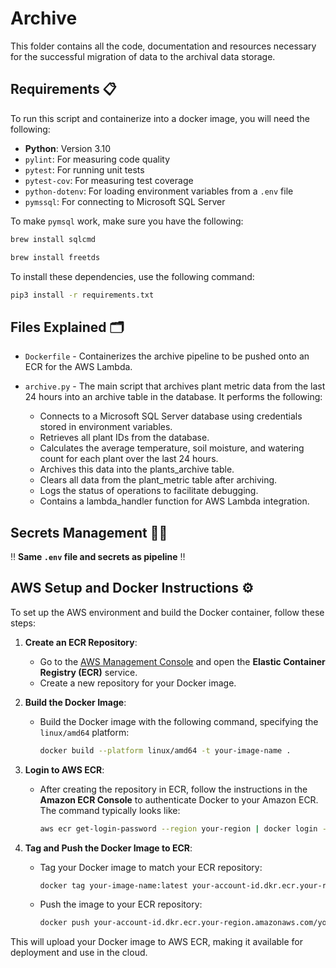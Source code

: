 # Archive

This folder contains all the code, documentation and resources necessary for the successful migration of data to the archival data storage.

## Requirements 📋

To run this script and containerize into a docker image, you will need the following:

- **Python**: Version 3.10
- `pylint`: For measuring code quality
- `pytest`: For running unit tests
- `pytest-cov`: For measuring test coverage
- `python-dotenv`: For loading environment variables from a `.env` file
- `pymssql`: For connecting to Microsoft SQL Server

To make `pymsql` work, make sure you have the following:

```zsh
brew install sqlcmd
```
```zsh
brew install freetds
```

To install these dependencies, use the following command:

```zsh
pip3 install -r requirements.txt
```

## Files Explained 🗂️
- `Dockerfile` - Containerizes the archive pipeline to be pushed onto an ECR for the AWS Lambda.
- `archive.py` - The main script that archives plant metric data from the last 24 hours into an archive table in the database. It performs the following:

    - Connects to a Microsoft SQL Server database using credentials stored in environment variables.
    - Retrieves all plant IDs from the database.
    - Calculates the average temperature, soil moisture, and watering count for each plant over the last 24 hours.
    - Archives this data into the plants_archive table.
    - Clears all data from the plant_metric table after archiving.
    - Logs the status of operations to facilitate debugging.
    - Contains a lambda_handler function for AWS Lambda integration.

## Secrets Management 🕵️‍♂️

‼️ **Same `.env` file and secrets as pipeline** ‼️

## AWS Setup and Docker Instructions ⚙️

To set up the AWS environment and build the Docker container, follow these steps:

1. **Create an ECR Repository**:
   - Go to the [AWS Management Console](https://aws.amazon.com/console/) and open the **Elastic Container Registry (ECR)** service.
   - Create a new repository for your Docker image.

2. **Build the Docker Image**:
   - Build the Docker image with the following command, specifying the `linux/amd64` platform:
     ```sh
     docker build --platform linux/amd64 -t your-image-name .
     ```

3. **Login to AWS ECR**:
   - After creating the repository in ECR, follow the instructions in the **Amazon ECR Console** to authenticate Docker to your Amazon ECR. The command typically looks like:
     ```sh
     aws ecr get-login-password --region your-region | docker login --username AWS --password-stdin your-account-id.dkr.ecr.your-region.amazonaws.com
     ```

4. **Tag and Push the Docker Image to ECR**:
   - Tag your Docker image to match your ECR repository:
     ```sh
     docker tag your-image-name:latest your-account-id.dkr.ecr.your-region.amazonaws.com/your-repository-name:latest
     ```
   - Push the image to your ECR repository:
     ```sh
     docker push your-account-id.dkr.ecr.your-region.amazonaws.com/your-repository-name:latest
     ```

This will upload your Docker image to AWS ECR, making it available for deployment and use in the cloud.